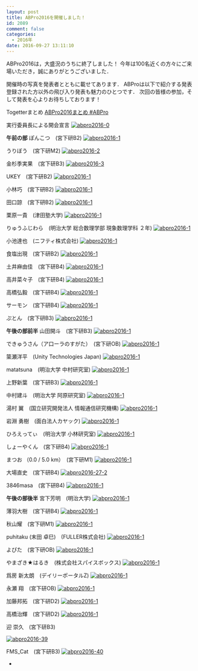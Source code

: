 ```yaml
---
layout: post
title: ABPro2016を開催しました！
id: 2089
comment: false
categories:
  - 2016年
date: 2016-09-27 13:11:10
---
```


ABPro2016は，大盛況のうちに終了しました！
今年は100名近くの方々にご来場いただき，誠にありがとうございました．

開催時の写真を発表者とともに載せてあります．
ABProは以下で紹介する発表登録された方以外の飛び入り発表も魅力のひとつです．
次回の皆様の参加，そして発表を心よりお待ちしております！

Togetterまとめ
[ABPro2016まとめ #ABPro](http://togetter.com/li/1028477)

実行委員長による開会宣言
[![abpro2016-0](/wp-content/uploads/2016/09/ABPro2016-0.jpg)](/wp-content/uploads/2016/09/ABPro2016-0.jpg)



<!--more-->

**午前の部**
ぽんこつ　(宮下研B2)
[![abpro2016-1](/wp-content/uploads/2016/09/ABPro2016-1.jpg)](/wp-content/uploads/2016/09/ABPro2016-1.jpg)

うりぼう　(宮下研M2)
[![abpro2016-2](/wp-content/uploads/2016/09/ABPro2016-2.jpg)](/wp-content/uploads/2016/09/ABPro2016-2.jpg)

金杉季実果　(宮下研B3)
[![abpro2016-3](/wp-content/uploads/2016/09/ABPro2016-3.jpg)](/wp-content/uploads/2016/09/ABPro2016-3.jpg)

UKEY　(宮下研B2)
[![abpro2016-1](/wp-content/uploads/2016/09/ABPro2016-4.jpg)](/wp-content/uploads/2016/09/ABPro2016-4.jpg)

小林巧　(宮下研B2)
[![abpro2016-1](/wp-content/uploads/2016/09/ABPro2016-5.jpg)](/wp-content/uploads/2016/09/ABPro2016-5.jpg)

田口諒　(宮下研B2)
[![abpro2016-1](/wp-content/uploads/2016/09/ABPro2016-6.jpg)](/wp-content/uploads/2016/09/ABPro2016-6.jpg)

栗原一貴　(津田塾大学)
[![abpro2016-1](/wp-content/uploads/2016/09/ABPro2016-7.jpg)](/wp-content/uploads/2016/09/ABPro2016-7.jpg)

りゅうふじわら　(明治大学 総合数理学部 現象数理学科 ２年)
[![abpro2016-1](/wp-content/uploads/2016/09/ABPro2016-8.jpg)](/wp-content/uploads/2016/09/ABPro2016-8.jpg)

小池達也　(ニフティ株式会社)
[![abpro2016-1](/wp-content/uploads/2016/09/ABPro2016-9.jpg)](/wp-content/uploads/2016/09/ABPro2016-9.jpg)

食塩出現　(宮下研B2)
[![abpro2016-1](/wp-content/uploads/2016/09/ABPro2016-10.jpg)](/wp-content/uploads/2016/09/ABPro2016-10.jpg)

土井麻由佳　(宮下研B4)
[![abpro2016-1](/wp-content/uploads/2016/09/ABPro2016-11.jpg)](/wp-content/uploads/2016/09/ABPro2016-11.jpg)

高井菜々子　(宮下研B4)
[![abpro2016-1](/wp-content/uploads/2016/09/ABPro2016-12.jpg)](/wp-content/uploads/2016/09/ABPro2016-12.jpg)

高橋弘毅　(宮下研B4)
[![abpro2016-1](/wp-content/uploads/2016/09/ABPro2016-13.jpg)](/wp-content/uploads/2016/09/ABPro2016-13.jpg)

サーモン　(宮下研B4)
[![abpro2016-1](/wp-content/uploads/2016/09/ABPro2016-14.jpg)](/wp-content/uploads/2016/09/ABPro2016-14.jpg)

ぷとん　(宮下研B3)
[![abpro2016-1](/wp-content/uploads/2016/09/ABPro2016-15.jpg)](/wp-content/uploads/2016/09/ABPro2016-15.jpg)



**午後の部前半**
山田開斗　(宮下研B3)
[![abpro2016-1](/wp-content/uploads/2016/09/ABPro2016-16.jpg)](/wp-content/uploads/2016/09/ABPro2016-16.jpg)

できゅうさん（ア口ーラのすがた）　(宮下研OB)
[![abpro2016-1](/wp-content/uploads/2016/09/ABPro2016-17.jpg)](/wp-content/uploads/2016/09/ABPro2016-17.jpg)

簗瀬洋平　(Unity Technologies Japan)
[![abpro2016-1](/wp-content/uploads/2016/09/ABPro2016-18.jpg)](/wp-content/uploads/2016/09/ABPro2016-18.jpg)

matatsuna　(明治大学 中村研究室)
[![abpro2016-1](/wp-content/uploads/2016/09/ABPro2016-19.jpg)](/wp-content/uploads/2016/09/ABPro2016-19.jpg)

上野新葉　(宮下研B3)
[![abpro2016-1](/wp-content/uploads/2016/09/ABPro2016-20.jpg)](/wp-content/uploads/2016/09/ABPro2016-20.jpg)

中村建斗　(明治大学 阿原研究室)
[![abpro2016-1](/wp-content/uploads/2016/09/ABPro2016-21.jpg)](/wp-content/uploads/2016/09/ABPro2016-21.jpg)

湯村 翼　(国立研究開発法人 情報通信研究機構)
[![abpro2016-1](/wp-content/uploads/2016/09/ABPro2016-22.jpg)](/wp-content/uploads/2016/09/ABPro2016-22.jpg)

岩淵 勇樹　(面白法人カヤック)
[![abpro2016-1](/wp-content/uploads/2016/09/ABPro2016-23.jpg)](/wp-content/uploads/2016/09/ABPro2016-23.jpg)

ひろえってぃ　(明治大学 小林研究室)
[![abpro2016-1](/wp-content/uploads/2016/09/ABPro2016-24.jpg)](/wp-content/uploads/2016/09/ABPro2016-24.jpg)

しょーやくん　(宮下研B4)
[![abpro2016-1](/wp-content/uploads/2016/09/ABPro2016-25.jpg)](/wp-content/uploads/2016/09/ABPro2016-25.jpg)

まつお （0.0 / 5.0 km）　(宮下研M1)
[![abpro2016-1](/wp-content/uploads/2016/09/ABPro2016-26.jpg)](/wp-content/uploads/2016/09/ABPro2016-26.jpg)

大場直史　(宮下研B4)
[![abpro2016-27-2](/wp-content/uploads/2016/09/ABPro2016-27-2.jpg)](/wp-content/uploads/2016/09/ABPro2016-27-2.jpg)

3846masa　(宮下研B4)
[![abpro2016-1](/wp-content/uploads/2016/09/ABPro2016-28.jpg)](/wp-content/uploads/2016/09/ABPro2016-28.jpg)



**午後の部後半**
宮下芳明　(明治大学)
[![abpro2016-1](/wp-content/uploads/2016/09/ABPro2016-29.jpg)](/wp-content/uploads/2016/09/ABPro2016-29.jpg)

薄羽大樹　(宮下研B4)
[![abpro2016-1](/wp-content/uploads/2016/09/ABPro2016-30.jpg)](/wp-content/uploads/2016/09/ABPro2016-30.jpg)

秋山耀　(宮下研M1)
[![abpro2016-1](/wp-content/uploads/2016/09/ABPro2016-31.jpg)](/wp-content/uploads/2016/09/ABPro2016-31.jpg)

puhitaku (末田 卓巳)　(FULLER株式会社)
[![abpro2016-1](/wp-content/uploads/2016/09/ABPro2016-32.jpg)](/wp-content/uploads/2016/09/ABPro2016-32.jpg)

よぴた　(宮下研OB)
[![abpro2016-1](/wp-content/uploads/2016/09/ABPro2016-33.jpg)](/wp-content/uploads/2016/09/ABPro2016-33.jpg)

やまざき★はるき　(株式会社スパイスボックス)
[![abpro2016-1](/wp-content/uploads/2016/09/ABPro2016-34.jpg)](/wp-content/uploads/2016/09/ABPro2016-34.jpg)

爲房 新太朗　(デイリーポータルZ)
[![abpro2016-1](/wp-content/uploads/2016/09/ABPro2016-35.jpg)](/wp-content/uploads/2016/09/ABPro2016-35.jpg)

永瀬 翔　(宮下研OB)
[![abpro2016-1](/wp-content/uploads/2016/09/ABPro2016-36.jpg)](/wp-content/uploads/2016/09/ABPro2016-36.jpg)

加藤邦拓　(宮下研D2)
[![abpro2016-1](/wp-content/uploads/2016/09/ABPro2016-37.jpg)](/wp-content/uploads/2016/09/ABPro2016-37.jpg)

高橋治輝　(宮下研D2)
[![abpro2016-1](/wp-content/uploads/2016/09/ABPro2016-38.jpg)](/wp-content/uploads/2016/09/ABPro2016-38.jpg)

迎 崇久　(宮下研B3)

[![abpro2016-39](/wp-content/uploads/2016/09/ABPro2016-39.jpg)](/wp-content/uploads/2016/09/ABPro2016-39.jpg)

FMS_Cat　(宮下研B3)
[![abpro2016-40](/wp-content/uploads/2016/09/ABPro2016-40.jpg)](/wp-content/uploads/2016/09/ABPro2016-40.jpg)

*
